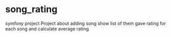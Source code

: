 # song_rating
symfony project
Project about adding song show list of them gave rating for each song and calculate average rating
